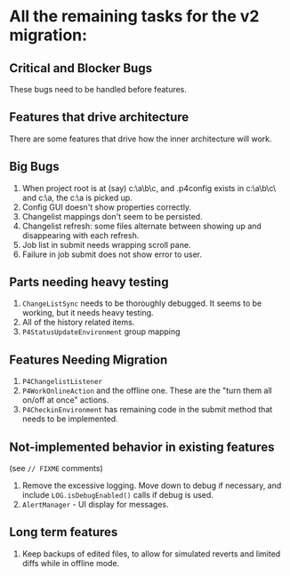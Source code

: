 # All the remaining tasks for the v2 migration:


## Critical and Blocker Bugs

These bugs need to be handled before features.



## Features that drive architecture

There are some features that drive how the inner architecture will work.


## Big Bugs


1. When project root is at (say) c:\a\b\c\, and .p4config exists in c:\a\b\c\ and c:\a, the
   c:\a is picked up.
1. Config GUI doesn't show properties correctly.
1. Changelist mappings don't seem to be persisted.
1. Changelist refresh: some files alternate between showing up and disappearing
   with each refresh.
1. Job list in submit needs wrapping scroll pane.
1. Failure in job submit does not show error to user.


## Parts needing heavy testing

1. `ChangeListSync` needs to be thoroughly debugged.  It seems to be working, but it
   needs heavy testing.
1. All of the history related items.
1. `P4StatusUpdateEnvironment` group mapping


## Features Needing Migration

1. `P4ChangelistListener`
1. `P4WorkOnlineAction` and the offline one.  These are the "turn them all on/off at once" actions.
1. `P4CheckinEnvironment` has remaining code in the submit method that needs to be implemented.


## Not-implemented behavior in existing features

(see `// FIXME` comments)

1. Remove the excessive logging.  Move down to debug if necessary,
   and include `LOG.isDebugEnabled()` calls if debug is used.
1. `AlertManager` - UI display for messages.


## Long term features

1. Keep backups of edited files, to allow for simulated reverts and limited diffs while in
   offline mode.
